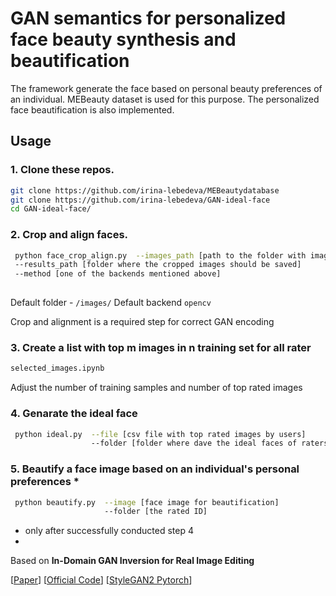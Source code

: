# GAN semantics for personalized face beauty synthesis and beautification

The framework generate the face based on personal beauty preferences of an individual. MEBeauty dataset is used for this purpose.
The personalized face beautification is also implemented.

## Usage

### 1. Clone these repos.
```bash
git clone https://github.com/irina-lebedeva/MEBeautydatabase
git clone https://github.com/irina-lebedeva/GAN-ideal-face
cd GAN-ideal-face/
```

### 2. Crop and align faces.

```bash
 python face_crop_align.py  --images_path [path to the folder with images] 
 --results_path [folder where the cropped images should be saved] 
 --method [one of the backends mentioned above]
    
```
Default folder  - `/images/`
Default backend `opencv`

Crop and alignment is a required step for correct GAN encoding

### 3. Create a list with top m images in n training set for all rater

```bash
selected_images.ipynb   
```
Adjust the number of training samples and number of top rated images

### 4. Genarate the ideal face

```bash
 python ideal.py  --file [csv file with top rated images by users]  
                  --folder [folder where dave the ideal faces of raters]
```

### 5. Beautify a face image based on an individual's personal preferences *

```bash
 python beautify.py  --image [face image for beautification]  
                     --folder [the rated ID]
```
* only after successfully conducted step 4
* 
Based on **In-Domain GAN Inversion for Real Image Editing**

[[Paper](https://arxiv.org/pdf/2004.00049.pdf)] [[Official Code](https://github.com/genforce/idinvert)] [[StyleGAN2 Pytorch](https://github.com/rosinality/stylegan2-pytorch)]






